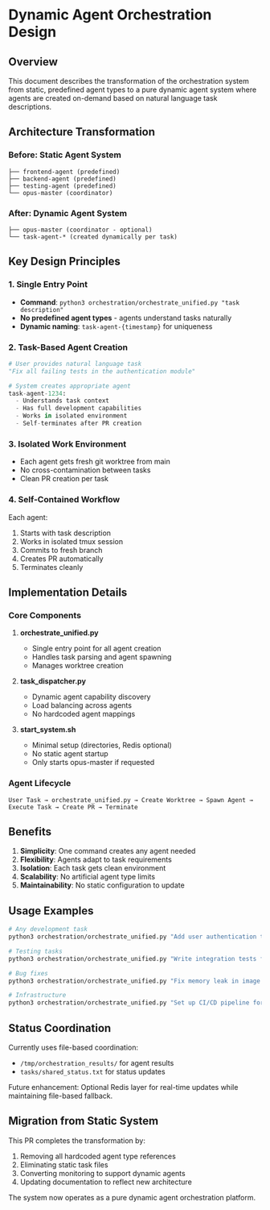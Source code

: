 # Dynamic Agent Orchestration Design

## Overview

This document describes the transformation of the orchestration system from static, predefined agent types to a pure dynamic agent system where agents are created on-demand based on natural language task descriptions.

## Architecture Transformation

### Before: Static Agent System
```
├── frontend-agent (predefined)
├── backend-agent (predefined)
├── testing-agent (predefined)
└── opus-master (coordinator)
```

### After: Dynamic Agent System
```
├── opus-master (coordinator - optional)
└── task-agent-* (created dynamically per task)
```

## Key Design Principles

### 1. Single Entry Point
- **Command**: `python3 orchestration/orchestrate_unified.py "task description"`
- **No predefined agent types** - agents understand tasks naturally
- **Dynamic naming**: `task-agent-{timestamp}` for uniqueness

### 2. Task-Based Agent Creation
```python
# User provides natural language task
"Fix all failing tests in the authentication module"

# System creates appropriate agent
task-agent-1234:
  - Understands task context
  - Has full development capabilities
  - Works in isolated environment
  - Self-terminates after PR creation
```

### 3. Isolated Work Environment
- Each agent gets fresh git worktree from main
- No cross-contamination between tasks
- Clean PR creation per task

### 4. Self-Contained Workflow
Each agent:
1. Starts with task description
2. Works in isolated tmux session
3. Commits to fresh branch
4. Creates PR automatically
5. Terminates cleanly

## Implementation Details

### Core Components

1. **orchestrate_unified.py**
   - Single entry point for all agent creation
   - Handles task parsing and agent spawning
   - Manages worktree creation

2. **task_dispatcher.py**
   - Dynamic agent capability discovery
   - Load balancing across agents
   - No hardcoded agent mappings

3. **start_system.sh**
   - Minimal setup (directories, Redis optional)
   - No static agent startup
   - Only starts opus-master if requested

### Agent Lifecycle

```
User Task → orchestrate_unified.py → Create Worktree → Spawn Agent → Execute Task → Create PR → Terminate
```

## Benefits

1. **Simplicity**: One command creates any agent needed
2. **Flexibility**: Agents adapt to task requirements
3. **Isolation**: Each task gets clean environment
4. **Scalability**: No artificial agent type limits
5. **Maintainability**: No static configuration to update

## Usage Examples

```bash
# Any development task
python3 orchestration/orchestrate_unified.py "Add user authentication to the API"

# Testing tasks
python3 orchestration/orchestrate_unified.py "Write integration tests for payment system"

# Bug fixes
python3 orchestration/orchestrate_unified.py "Fix memory leak in image processing"

# Infrastructure
python3 orchestration/orchestrate_unified.py "Set up CI/CD pipeline for staging"
```

## Status Coordination

Currently uses file-based coordination:
- `/tmp/orchestration_results/` for agent results
- `tasks/shared_status.txt` for status updates

Future enhancement: Optional Redis layer for real-time updates while maintaining file-based fallback.

## Migration from Static System

This PR completes the transformation by:
1. Removing all hardcoded agent type references
2. Eliminating static task files
3. Converting monitoring to support dynamic agents
4. Updating documentation to reflect new architecture

The system now operates as a pure dynamic agent orchestration platform.
